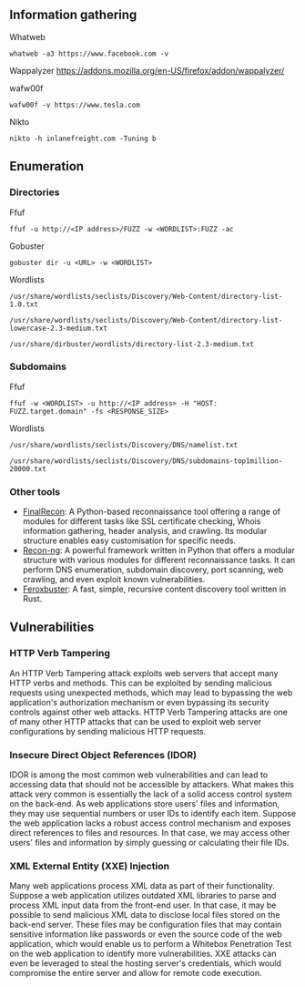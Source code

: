 ## Information gathering

Whatweb
```shell
whatweb -a3 https://www.facebook.com -v
```

Wappalyzer
https://addons.mozilla.org/en-US/firefox/addon/wappalyzer/

wafw00f
```shell
wafw00f -v https://www.tesla.com
```

Nikto

```shell
nikto -h inlanefreight.com -Tuning b
```

## Enumeration
### Directories

Ffuf
```shell
ffuf -u http://<IP address>/FUZZ -w <WORDLIST>:FUZZ -ac
```

Gobuster
```shell
gobuster dir -u <URL> -w <WORDLIST>
```

Wordlists
```
/usr/share/wordlists/seclists/Discovery/Web-Content/directory-list-1.0.txt
```
```
/usr/share/wordlists/seclists/Discovery/Web-Content/directory-list-lowercase-2.3-medium.txt
```
```
/usr/share/dirbuster/wordlists/directory-list-2.3-medium.txt
```
### Subdomains

Ffuf
```shell
ffuf -w <WORDLIST> -u http://<IP address> -H "HOST: FUZZ.target.domain" -fs <RESPONSE_SIZE>
```

Wordlists
```
/usr/share/wordlists/seclists/Discovery/DNS/namelist.txt
```
```
/usr/share/wordlists/seclists/Discovery/DNS/subdomains-top1million-20000.txt
```

### Other tools

- [FinalRecon](https://github.com/thewhiteh4t/FinalRecon): A Python-based reconnaissance tool offering a range of modules for different tasks like SSL certificate checking, Whois information gathering, header analysis, and crawling. Its modular structure enables easy customisation for specific needs.
- [Recon-ng](https://github.com/lanmaster53/recon-ng): A powerful framework written in Python that offers a modular structure with various modules for different reconnaissance tasks. It can perform DNS enumeration, subdomain discovery, port scanning, web crawling, and even exploit known vulnerabilities.
- [Feroxbuster](https://github.com/epi052/feroxbuster): A fast, simple, recursive content discovery tool written in Rust.

## Vulnerabilities
### HTTP Verb Tampering

An HTTP Verb Tampering attack exploits web servers that accept many HTTP verbs and methods. This can be exploited by sending malicious requests using unexpected methods, which may lead to bypassing the web application's authorization mechanism or even bypassing its security controls against other web attacks. HTTP Verb Tampering attacks are one of many other HTTP attacks that can be used to exploit web server configurations by sending malicious HTTP requests.

### Insecure Direct Object References (IDOR)

IDOR is among the most common web vulnerabilities and can lead to accessing data that should not be accessible by attackers. What makes this attack very common is essentially the lack of a solid access control system on the back-end. As web applications store users' files and information, they may use sequential numbers or user IDs to identify each item. Suppose the web application lacks a robust access control mechanism and exposes direct references to files and resources. In that case, we may access other users' files and information by simply guessing or calculating their file IDs.

### XML External Entity (XXE) Injection

Many web applications process XML data as part of their functionality. Suppose a web application utilizes outdated XML libraries to parse and process XML input data from the front-end user. In that case, it may be possible to send malicious XML data to disclose local files stored on the back-end server. These files may be configuration files that may contain sensitive information like passwords or even the source code of the web application, which would enable us to perform a Whitebox Penetration Test on the web application to identify more vulnerabilities. XXE attacks can even be leveraged to steal the hosting server's credentials, which would compromise the entire server and allow for remote code execution.